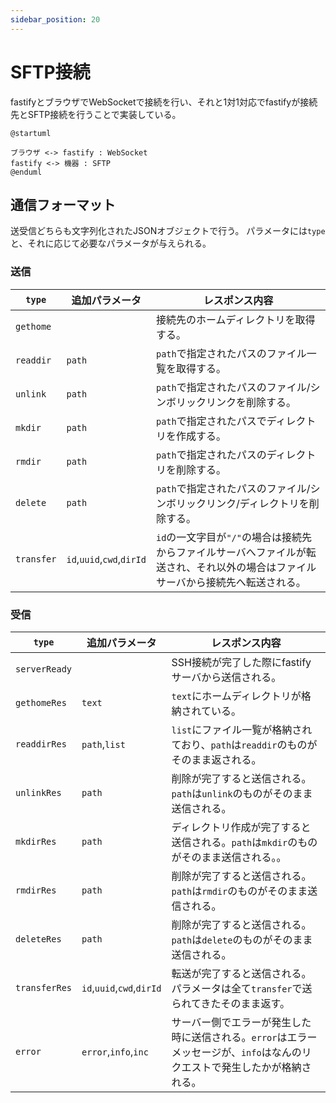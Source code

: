 ```yaml
---
sidebar_position: 20
---
```


# SFTP接続
fastifyとブラウザでWebSocketで接続を行い、それと1対1対応でfastifyが接続先とSFTP接続を行うことで実装している。

```plantuml
@startuml

ブラウザ <-> fastify : WebSocket
fastify <-> 機器 : SFTP
@enduml
```

## 通信フォーマット
送受信どちらも文字列化されたJSONオブジェクトで行う。
パラメータには`type`と、それに応じて必要なパラメータが与えられる。

### 送信

| `type` | 追加パラメータ | レスポンス内容                         |
|--------|----------------|----------------------------------------|
| `gethome`    |                | 接続先のホームディレクトリを取得する。 |
| `readdir`    | `path`               | `path`で指定されたパスのファイル一覧を取得する。 |
| `unlink`    | `path`               | `path`で指定されたパスのファイル/シンボリックリンクを削除する。 |
| `mkdir`    | `path`               | `path`で指定されたパスでディレクトリを作成する。|
| `rmdir`    | `path`               | `path`で指定されたパスのディレクトリを削除する。|
| `delete`    | `path`               | `path`で指定されたパスのファイル/シンボリックリンク/ディレクトリを削除する。|
| `transfer`    | `id`,`uuid`,`cwd`,`dirId`               | `id`の一文字目が`"/"`の場合は接続先からファイルサーバへファイルが転送され、それ以外の場合はファイルサーバから接続先へ転送される。|

### 受信

| `type` | 追加パラメータ | レスポンス内容                         |
|--------|----------------|----------------------------------------|
| `serverReady`    |                | SSH接続が完了した際にfastifyサーバから送信される。|
| `gethomeRes`    |   `text`             | `text`にホームディレクトリが格納されている。 |
| `readdirRes`    | `path`,`list`               | `list`にファイル一覧が格納されており、`path`は`readdir`のものがそのまま返される。 |
| `unlinkRes`    | `path`               | 削除が完了すると送信される。`path`は`unlink`のものがそのまま送信される。 |
| `mkdirRes`    | `path`               | ディレクトリ作成が完了すると送信される。`path`は`mkdir`のものがそのまま送信される。。|
| `rmdirRes`    | `path`               | 削除が完了すると送信される。`path`は`rmdir`のものがそのまま送信される。|
| `deleteRes`    | `path`               |削除が完了すると送信される。`path`は`delete`のものがそのまま送信される。|
| `transferRes`    | `id`,`uuid`,`cwd`,`dirId`               | 転送が完了すると送信される。パラメータは全て`transfer`で送られてきたそのまま返す。|
| `error`    |  `error`,`info`,`inc`              | サーバー側でエラーが発生した時に送信される。`error`はエラーメッセージが、`info`はなんのリクエストで発生したかが格納される。|